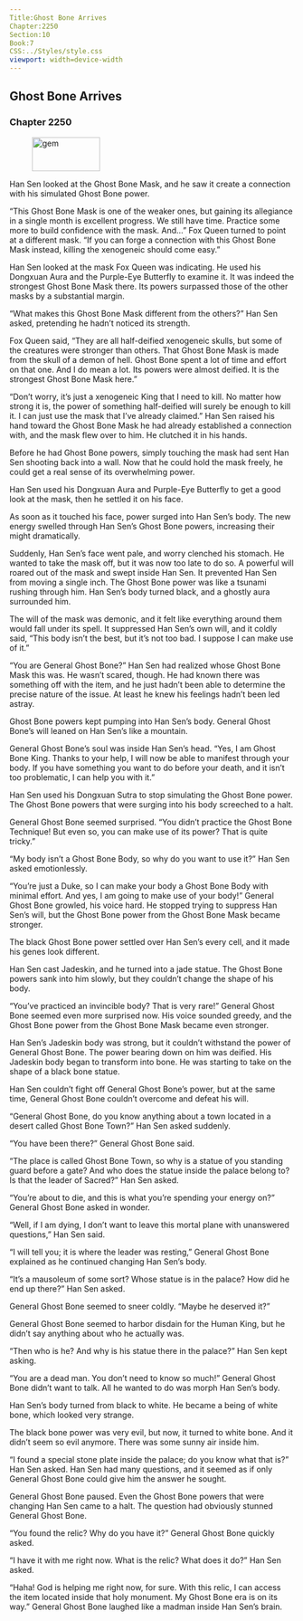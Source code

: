 ```yaml
---
Title:Ghost Bone Arrives 
Chapter:2250 
Section:10 
Book:7 
CSS:../Styles/style.css 
viewport: width=device-width
---
```

  
## Ghost Bone Arrives
### Chapter 2250
  
<figure>
	<img src="../Images/gem.gif" alt="gem" id="gem" width="120" height="60" />
</figure>
  

  
Han Sen looked at the Ghost Bone Mask, and he saw it create a connection with his simulated Ghost Bone power.

“This Ghost Bone Mask is one of the weaker ones, but gaining its allegiance in a single month is excellent progress. We still have time. Practice some more to build confidence with the mask. And…” Fox Queen turned to point at a different mask. “If you can forge a connection with this Ghost Bone Mask instead, killing the xenogeneic should come easy.”

Han Sen looked at the mask Fox Queen was indicating. He used his Dongxuan Aura and the Purple-Eye Butterfly to examine it. It was indeed the strongest Ghost Bone Mask there. Its powers surpassed those of the other masks by a substantial margin.

“What makes this Ghost Bone Mask different from the others?” Han Sen asked, pretending he hadn’t noticed its strength.

Fox Queen said, “They are all half-deified xenogeneic skulls, but some of the creatures were stronger than others. That Ghost Bone Mask is made from the skull of a demon of hell. Ghost Bone spent a lot of time and effort on that one. And I do mean a lot. Its powers were almost deified. It is the strongest Ghost Bone Mask here.”

“Don’t worry, it’s just a xenogeneic King that I need to kill. No matter how strong it is, the power of something half-deified will surely be enough to kill it. I can just use the mask that I’ve already claimed.” Han Sen raised his hand toward the Ghost Bone Mask he had already established a connection with, and the mask flew over to him. He clutched it in his hands.

Before he had Ghost Bone powers, simply touching the mask had sent Han Sen shooting back into a wall. Now that he could hold the mask freely, he could get a real sense of its overwhelming power.

Han Sen used his Dongxuan Aura and Purple-Eye Butterfly to get a good look at the mask, then he settled it on his face.

As soon as it touched his face, power surged into Han Sen’s body. The new energy swelled through Han Sen’s Ghost Bone powers, increasing their might dramatically.

Suddenly, Han Sen’s face went pale, and worry clenched his stomach. He wanted to take the mask off, but it was now too late to do so. A powerful will roared out of the mask and swept inside Han Sen. It prevented Han Sen from moving a single inch. The Ghost Bone power was like a tsunami rushing through him. Han Sen’s body turned black, and a ghostly aura surrounded him.

The will of the mask was demonic, and it felt like everything around them would fall under its spell. It suppressed Han Sen’s own will, and it coldly said, “This body isn’t the best, but it’s not too bad. I suppose I can make use of it.”

“You are General Ghost Bone?” Han Sen had realized whose Ghost Bone Mask this was. He wasn’t scared, though. He had known there was something off with the item, and he just hadn’t been able to determine the precise nature of the issue. At least he knew his feelings hadn’t been led astray.

Ghost Bone powers kept pumping into Han Sen’s body. General Ghost Bone’s will leaned on Han Sen’s like a mountain.

General Ghost Bone’s soul was inside Han Sen’s head. “Yes, I am Ghost Bone King. Thanks to your help, I will now be able to manifest through your body. If you have something you want to do before your death, and it isn’t too problematic, I can help you with it.”

Han Sen used his Dongxuan Sutra to stop simulating the Ghost Bone power. The Ghost Bone powers that were surging into his body screeched to a halt.

General Ghost Bone seemed surprised. “You didn’t practice the Ghost Bone Technique! But even so, you can make use of its power? That is quite tricky.”

“My body isn’t a Ghost Bone Body, so why do you want to use it?” Han Sen asked emotionlessly.

“You’re just a Duke, so I can make your body a Ghost Bone Body with minimal effort. And yes, I am going to make use of your body!” General Ghost Bone growled, his voice hard. He stopped trying to suppress Han Sen’s will, but the Ghost Bone power from the Ghost Bone Mask became stronger.

The black Ghost Bone power settled over Han Sen’s every cell, and it made his genes look different.

Han Sen cast Jadeskin, and he turned into a jade statue. The Ghost Bone powers sank into him slowly, but they couldn’t change the shape of his body.

“You’ve practiced an invincible body? That is very rare!” General Ghost Bone seemed even more surprised now. His voice sounded greedy, and the Ghost Bone power from the Ghost Bone Mask became even stronger.

Han Sen’s Jadeskin body was strong, but it couldn’t withstand the power of General Ghost Bone. The power bearing down on him was deified. His Jadeskin body began to transform into bone. He was starting to take on the shape of a black bone statue.

Han Sen couldn’t fight off General Ghost Bone’s power, but at the same time, General Ghost Bone couldn’t overcome and defeat his will.

“General Ghost Bone, do you know anything about a town located in a desert called Ghost Bone Town?” Han Sen asked suddenly.

“You have been there?” General Ghost Bone said.

“The place is called Ghost Bone Town, so why is a statue of you standing guard before a gate? And who does the statue inside the palace belong to? Is that the leader of Sacred?” Han Sen asked.

“You’re about to die, and this is what you’re spending your energy on?” General Ghost Bone asked in wonder.

“Well, if I am dying, I don’t want to leave this mortal plane with unanswered questions,” Han Sen said.

“I will tell you; it is where the leader was resting,” General Ghost Bone explained as he continued changing Han Sen’s body.

“It’s a mausoleum of some sort? Whose statue is in the palace? How did he end up there?” Han Sen asked.

General Ghost Bone seemed to sneer coldly. “Maybe he deserved it?”

General Ghost Bone seemed to harbor disdain for the Human King, but he didn’t say anything about who he actually was.

“Then who is he? And why is his statue there in the palace?” Han Sen kept asking.

“You are a dead man. You don’t need to know so much!” General Ghost Bone didn’t want to talk. All he wanted to do was morph Han Sen’s body.

Han Sen’s body turned from black to white. He became a being of white bone, which looked very strange.

The black bone power was very evil, but now, it turned to white bone. And it didn’t seem so evil anymore. There was some sunny air inside him.

“I found a special stone plate inside the palace; do you know what that is?” Han Sen asked. Han Sen had many questions, and it seemed as if only General Ghost Bone could give him the answer he sought.

General Ghost Bone paused. Even the Ghost Bone powers that were changing Han Sen came to a halt. The question had obviously stunned General Ghost Bone.

“You found the relic? Why do you have it?” General Ghost Bone quickly asked.

“I have it with me right now. What is the relic? What does it do?” Han Sen asked.

“Haha! God is helping me right now, for sure. With this relic, I can access the item located inside that holy monument. My Ghost Bone era is on its way.” General Ghost Bone laughed like a madman inside Han Sen’s brain.